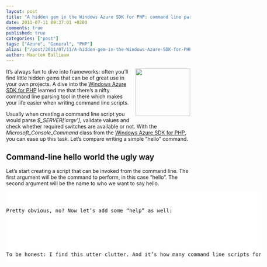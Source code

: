 ```yaml
---
layout: post
title: "A hidden gem in the Windows Azure SDK for PHP: command line parsing"
date: 2011-07-11 09:37:01 +0200
comments: true
published: true
categories: ["post"]
tags: ["Azure", "General", "PHP"]
alias: ["/post/2011/07/11/A-hidden-gem-in-the-Windows-Azure-SDK-for-PHP-command-line-parsing.aspx", "/post/2011/07/11/a-hidden-gem-in-the-windows-azure-sdk-for-php-command-line-parsing.aspx"]
author: Maarten Balliauw
---
```

<p><img style="margin: 0px 0px 5px 5px; display: inline; float: right" align="right" src="http://tombuntu.com/wp-content/uploads/2007/09/terminal_icon.jpg" width="150" height="130" />It’s always fun to dive into frameworks: often you’ll find little hidden gems that can be of great use in your own projects. A dive into the <a href="http://download.codeplex.com/Project/Download/SourceControlFileDownload.ashx?ProjectName=phpazure&amp;changeSetId=63811" target="_blank">Windows Azure SDK for PHP</a> learned me that there’s a nifty command line parsing tool in there which makes your life easier when writing command line scripts.</p>  <p>Usually when creating a command line script you would parse <em>$_SERVER['argv']</em>, validate values and check whether required switches are available or not. With the <em>Microsoft_Console_Command</em> class from the <a href="http://download.codeplex.com/Project/Download/SourceControlFileDownload.ashx?ProjectName=phpazure&amp;changeSetId=63811" target="_blank">Windows Azure SDK for PHP</a>, you can ease up this task. Let’s compare writing a simple “hello” command.</p>  <h2>Command-line hello world the ugly way</h2>  <p>Let’s start creating a script that can be invoked from the command line. The first argument will be the command to perform, in this case “hello”. The second argument will be the name to who we want to say hello.</p>  <div style="padding-bottom: 0px; margin: 0px; padding-left: 0px; padding-right: 0px; display: inline; float: none; padding-top: 0px" id="scid:9D7513F9-C04C-4721-824A-2B34F0212519:d3b60b97-887b-454e-81b5-c4add171e0f6" class="wlWriterEditableSmartContent"><pre style=" width: 698px; height: 194px;background-color:White;overflow: auto;"><div><!--

Code highlighting produced by Actipro CodeHighlighter (freeware)
http://www.CodeHighlighter.com/

--><span style="color: #800080;">$command</span><span style="color: #000000;"> </span><span style="color: #000000;">=</span><span style="color: #000000;"> </span><span style="color: #0000FF;">null</span><span style="color: #000000;">;
</span><span style="color: #800080;">$name</span><span style="color: #000000;"> </span><span style="color: #000000;">=</span><span style="color: #000000;"> </span><span style="color: #0000FF;">null</span><span style="color: #000000;">;

</span><span style="color: #0000FF;">if</span><span style="color: #000000;"> (</span><span style="color: #0000FF;">isset</span><span style="color: #000000;">(</span><span style="color: #800080;">$_SERVER</span><span style="color: #000000;">[</span><span style="color: #000000;">'</span><span style="color: #000000;">argv</span><span style="color: #000000;">'</span><span style="color: #000000;">])) {
    </span><span style="color: #800080;">$command</span><span style="color: #000000;"> </span><span style="color: #000000;">=</span><span style="color: #000000;"> </span><span style="color: #800080;">$_SERVER</span><span style="color: #000000;">[</span><span style="color: #000000;">'</span><span style="color: #000000;">argv</span><span style="color: #000000;">'</span><span style="color: #000000;">][</span><span style="color: #000000;">1</span><span style="color: #000000;">];
}

</span><span style="color: #008000;">//</span><span style="color: #008000;"> Process &quot;hello&quot;</span><span style="color: #008000;">
</span><span style="color: #0000FF;">if</span><span style="color: #000000;"> (</span><span style="color: #800080;">$command</span><span style="color: #000000;"> </span><span style="color: #000000;">==</span><span style="color: #000000;"> </span><span style="color: #000000;">&quot;</span><span style="color: #000000;">hello</span><span style="color: #000000;">&quot;</span><span style="color: #000000;">) {
    </span><span style="color: #800080;">$name</span><span style="color: #000000;"> </span><span style="color: #000000;">=</span><span style="color: #000000;"> </span><span style="color: #800080;">$_SERVER</span><span style="color: #000000;">[</span><span style="color: #000000;">'</span><span style="color: #000000;">argv</span><span style="color: #000000;">'</span><span style="color: #000000;">][</span><span style="color: #000000;">2</span><span style="color: #000000;">];
    </span><span style="color: #0000FF;">echo</span><span style="color: #000000;"> </span><span style="color: #000000;">&quot;</span><span style="color: #000000;">Hello </span><span style="color: #800080;">$name</span><span style="color: #000000;">&quot;</span><span style="color: #000000;">;
}</span></div></pre><!-- Code inserted with Steve Dunn's Windows Live Writer Code Formatter Plugin.  http://dunnhq.com --></div>

<p>Pretty obvious, no? Now let’s add some “help” as well:</p>

<div style="padding-bottom: 0px; margin: 0px; padding-left: 0px; padding-right: 0px; display: inline; float: none; padding-top: 0px" id="scid:9D7513F9-C04C-4721-824A-2B34F0212519:c215640e-e302-4f3c-8105-469971a18933" class="wlWriterEditableSmartContent"><pre style=" width: 698px; height: 268px;background-color:White;overflow: auto;"><div><!--

Code highlighting produced by Actipro CodeHighlighter (freeware)
http://www.CodeHighlighter.com/

--><span style="color: #800080;">$command</span><span style="color: #000000;"> </span><span style="color: #000000;">=</span><span style="color: #000000;"> </span><span style="color: #0000FF;">null</span><span style="color: #000000;">;
</span><span style="color: #800080;">$name</span><span style="color: #000000;"> </span><span style="color: #000000;">=</span><span style="color: #000000;"> </span><span style="color: #0000FF;">null</span><span style="color: #000000;">;

</span><span style="color: #0000FF;">if</span><span style="color: #000000;"> (</span><span style="color: #0000FF;">isset</span><span style="color: #000000;">(</span><span style="color: #800080;">$_SERVER</span><span style="color: #000000;">[</span><span style="color: #000000;">'</span><span style="color: #000000;">argv</span><span style="color: #000000;">'</span><span style="color: #000000;">])) {
    </span><span style="color: #800080;">$command</span><span style="color: #000000;"> </span><span style="color: #000000;">=</span><span style="color: #000000;"> </span><span style="color: #800080;">$_SERVER</span><span style="color: #000000;">[</span><span style="color: #000000;">'</span><span style="color: #000000;">argv</span><span style="color: #000000;">'</span><span style="color: #000000;">][</span><span style="color: #000000;">1</span><span style="color: #000000;">];
}

</span><span style="color: #008000;">//</span><span style="color: #008000;"> Process &quot;hello&quot;</span><span style="color: #008000;">
</span><span style="color: #0000FF;">if</span><span style="color: #000000;"> (</span><span style="color: #800080;">$command</span><span style="color: #000000;"> </span><span style="color: #000000;">==</span><span style="color: #000000;"> </span><span style="color: #000000;">&quot;</span><span style="color: #000000;">hello</span><span style="color: #000000;">&quot;</span><span style="color: #000000;">) {
    </span><span style="color: #800080;">$name</span><span style="color: #000000;"> </span><span style="color: #000000;">=</span><span style="color: #000000;"> </span><span style="color: #800080;">$_SERVER</span><span style="color: #000000;">[</span><span style="color: #000000;">'</span><span style="color: #000000;">argv</span><span style="color: #000000;">'</span><span style="color: #000000;">][</span><span style="color: #000000;">2</span><span style="color: #000000;">];
    </span><span style="color: #0000FF;">echo</span><span style="color: #000000;"> </span><span style="color: #000000;">&quot;</span><span style="color: #000000;">Hello </span><span style="color: #800080;">$name</span><span style="color: #000000;">&quot;</span><span style="color: #000000;">;
}
</span><span style="color: #0000FF;">if</span><span style="color: #000000;"> (</span><span style="color: #800080;">$command</span><span style="color: #000000;"> </span><span style="color: #000000;">==</span><span style="color: #000000;"> </span><span style="color: #000000;">&quot;&quot;</span><span style="color: #000000;">) {
    </span><span style="color: #0000FF;">echo</span><span style="color: #000000;"> </span><span style="color: #000000;">&quot;</span><span style="color: #000000;">Help for this command\r\n</span><span style="color: #000000;">&quot;</span><span style="color: #000000;">;
    </span><span style="color: #0000FF;">echo</span><span style="color: #000000;"> </span><span style="color: #000000;">&quot;</span><span style="color: #000000;">Possible commands:\r\n</span><span style="color: #000000;">&quot;</span><span style="color: #000000;">;
    </span><span style="color: #0000FF;">echo</span><span style="color: #000000;"> </span><span style="color: #000000;">&quot;</span><span style="color: #000000;"> hello - Says hello.\r\n</span><span style="color: #000000;">&quot;</span><span style="color: #000000;">;
}</span></div></pre><!-- Code inserted with Steve Dunn's Windows Live Writer Code Formatter Plugin.  http://dunnhq.com --></div>

<p>To be honest: I find this utter clutter. And it’s how many command line scripts for PHP are written today. Imagine this script having multiple commands and some parameters that come from arguments, some from environment variables, …</p>

<h2>Command-line hello world the easy way</h2>

<p>With the Windows Azure for SDK tooling, I can replace the first check (“which command do you want”) by creating a class that extends <em>Microsoft_Console_Command</em>.&#160; Note I also decorated the class with some special docblock annotations which will be used later on by the built-in help generator. Bear with me :-)</p>

<div style="padding-bottom: 0px; margin: 0px; padding-left: 0px; padding-right: 0px; display: inline; float: none; padding-top: 0px" id="scid:9D7513F9-C04C-4721-824A-2B34F0212519:77bce757-b204-4368-89ae-80f098deeb78" class="wlWriterEditableSmartContent"><pre style=" width: 698px; height: 207px;background-color:White;overflow: auto;"><div><!--

Code highlighting produced by Actipro CodeHighlighter (freeware)
http://www.CodeHighlighter.com/

--><span style="color: #008000;">/*</span><span style="color: #008000;">*
 * Hello world
 * 
 * @command-handler hello
 * @command-handler-description Hello world.
 * @command-handler-header (C) Maarten Balliauw
 </span><span style="color: #008000;">*/</span><span style="color: #000000;">
</span><span style="color: #0000FF;">class</span><span style="color: #000000;"> Hello
    </span><span style="color: #0000FF;">extends</span><span style="color: #000000;"> Microsoft_Console_Command
{
}
Microsoft_Console_Command</span><span style="color: #000000;">::</span><span style="color: #000000;">bootstrap(</span><span style="color: #800080;">$_SERVER</span><span style="color: #000000;">[</span><span style="color: #000000;">'</span><span style="color: #000000;">argv</span><span style="color: #000000;">'</span><span style="color: #000000;">]);</span></div></pre><!-- Code inserted with Steve Dunn's Windows Live Writer Code Formatter Plugin.  http://dunnhq.com --></div>

<p>Also notice that in the example above, the last line actually bootstraps the command. Which is done in an interesting way: the arguments for the script are passed in as an array. This means that you can also abuse this class to create “subcommands” which you pass a different array of parameters.</p>

<p>To add a command implementation, just create a method and annotate it again:</p>

<div style="padding-bottom: 0px; margin: 0px; padding-left: 0px; padding-right: 0px; display: inline; float: none; padding-top: 0px" id="scid:9D7513F9-C04C-4721-824A-2B34F0212519:07c1b61b-a872-41d0-b020-5a5f3dae7379" class="wlWriterEditableSmartContent"><pre style=" width: 698px; height: 207px;background-color:White;overflow: auto;"><div><!--

Code highlighting produced by Actipro CodeHighlighter (freeware)
http://www.CodeHighlighter.com/

--><span style="color: #008000;">/*</span><span style="color: #008000;">*
 * @command-name hello
 * @command-description Say hello to someone
 * @command-parameter-for $name Microsoft_Console_Command_ParameterSource_Argv --name|-n Required. Name to say hello to.
 * @command-example Print &quot;Hello, Maarten&quot;:
 * @command-example   hello -n=&quot;Maarten&quot;
 </span><span style="color: #008000;">*/</span><span style="color: #000000;">
</span><span style="color: #0000FF;">public</span><span style="color: #000000;"> </span><span style="color: #0000FF;">function</span><span style="color: #000000;"> helloCommand(</span><span style="color: #800080;">$name</span><span style="color: #000000;">)
{
    </span><span style="color: #0000FF;">echo</span><span style="color: #000000;"> </span><span style="color: #000000;">&quot;</span><span style="color: #000000;">Hello, </span><span style="color: #800080;">$name</span><span style="color: #000000;">&quot;</span><span style="color: #000000;">;
}</span></div></pre><!-- Code inserted with Steve Dunn's Windows Live Writer Code Formatter Plugin.  http://dunnhq.com --></div>

<p>Easy, no? I think this is pretty self-descriptive:</p>

<ul>
  <li>I have a command named “hello”</li>

  <li>It has a description</li>

  <li>It takes one parameter $name for which the value can be provided from arguments (Microsoft_Console_Command_ParameterSource_Argv). If passed as an argument, it’s called “—name” or “-n”. And there’s a description as well.</li>
</ul>

<p>To declare arguments, I’ve found that there’s other sources for them as well:</p>

<ul>
  <li>Microsoft_Console_Command_ParameterSource_Argv – Gets the value from the command arguments</li>

  <li>Microsoft_Console_Command_ParameterSource_StdIn – Gets the value from StdIn, which enables you to create “piped” commands</li>

  <li>Microsoft_Console_Command_ParameterSource_Env – Gets the value from an environment variable</li>
</ul>

<p>The best part: help is generated for you! Just run the script without any further arguments:</p>

<div style="padding-bottom: 0px; margin: 0px; padding-left: 0px; padding-right: 0px; display: inline; float: none; padding-top: 0px" id="scid:9D7513F9-C04C-4721-824A-2B34F0212519:05f35bc0-9272-4e70-b012-83cd61f02cc3" class="wlWriterEditableSmartContent"><pre style=" width: 698px; height: 207px;background-color:White;overflow: auto;"><div><!--

Code highlighting produced by Actipro CodeHighlighter (freeware)
http://www.CodeHighlighter.com/

--><span style="color: #000000;">(C) Maarten Balliauw

Hello world.

Available commands:
  hello                     Say hello to someone

    --name</span><span style="color: #000000;">,</span><span style="color: #000000;"> -n              Required. Name to say hello to.


    Example usage:
      Print </span><span style="color: #000000;">&quot;</span><span style="color: #000000;">Hello, Maarten</span><span style="color: #000000;">&quot;</span><span style="color: #000000;">:
      hello -n</span><span style="color: #000000;">=</span><span style="color: #000000;">&quot;</span><span style="color: #000000;">Maarten</span><span style="color: #000000;">&quot;</span><span style="color: #000000;">

  &lt;default&gt;</span><span style="color: #000000;">,</span><span style="color: #000000;"> -h</span><span style="color: #000000;">,</span><span style="color: #000000;"> -help</span><span style="color: #000000;">,</span><span style="color: #000000;"> help Displays the current help information.</span></div></pre><!-- Code inserted with Steve Dunn's Windows Live Writer Code Formatter Plugin.  http://dunnhq.com --></div>

<p>Magic at its best! Enjoy!</p>
{% include imported_disclaimer.html %}
